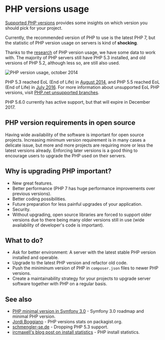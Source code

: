 # PHP versions usage

[Supported PHP versions](http://php.net/supported-versions.php) provides some
insights on which version you should pick for your project.

Currently, the recommended version of PHP to use is the latest PHP 7, but the
statistic of PHP version usage on servers is kind of **shocking**.

Thanks to the [research](http://blog.pascal-martin.fr/post/php-versions-stats-2014-10-en)
of PHP version usage, we have some data to work with. The majority of PHP servers
still have PHP 5.3 installed, and old versions of PHP 5.2, although less so,
are still also used.

![PHP version usage, october 2014](https://assets.php.earth/docs/intro/php-version-usage.png "PHP version usage, october 2014")

PHP 5.3 reached EoL (End of Life) in [August 2014](http://php.net/archive/2014.php#id2014-08-14-1),
and PHP 5.5 reached EoL (End of Life) in [July 2016](http://php.net/archive/2016.php#id2016-07-21-2).
For more information about unsupported EoL PHP versions, visit [PHP.net unsupported branches](http://php.net/eol.php).

PHP 5.6.0 currently has active support, but that will expire in December 2017.

## PHP version requirements in open source

Having wide availability of the software is important for open source projects.
Increasing minimum version requirement is in many cases a delicate issue, but
more and more projects are requiring more or less the latest versions already.
Enforcing later versions is a good thing to encourage users to upgrade the PHP
used on their servers.

## Why is upgrading PHP important?

* New great features.
* Better performance (PHP 7 has huge performance improvements over previous
  versions).
* Better coding possibilities.
* Future preparation for less painful upgrades of your application.
* Security.
* Without upgrading, open source libraries are forced to support older versions
  due to there being many older versions still in use (wide availability of
  developer's code is important).

## What to do?

* Ask for better environment: A server with the latest stable PHP version
  installed and operable.
* Upgrade to the latest PHP version and refactor old code.
* Push the miniminum version of PHP in `composer.json` files to newer PHP
  versions.
* Create a maintainability strategy for your projects to upgrade server
  software together with PHP on a regular basis.

## See also

* [PHP minimal version in Symfony 3.0](http://symfony.com/blog/symfony-3-0-the-roadmap) -
  Symfony 3.0 roadmap and minimal PHP version.
* [Jordi Boggiano](https://seld.be/notes/php-versions-stats-2016-1-edition) -
  PHP versions stats on packagist.org.
* [schmengler-se.de](http://www.schmengler-se.de/en/2014/11/why-i-am-actively-going-to-drop-php-5-3-compatibility/) -
  Dropping PHP 5.3 support.
* [ircmaxell's blog post on install statistics](http://blog.ircmaxell.com/2014/12/php-install-statistics.html) -
  PHP install statistics.
